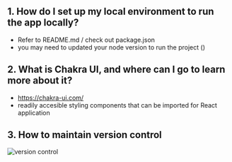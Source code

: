 ## 1. How do I set up my local environment to run the app locally?

- Refer to README.md / check out package.json
- you may need to updated your node version to run the project
  ()

## 2. What is Chakra UI, and where can I go to learn more about it?

- https://chakra-ui.com/
- readily accesible styling components that can be imported for React application

## 3. How to maintain version control

![version control](../council-emissions-calculator-spike/public/images/version-control-git.png)
